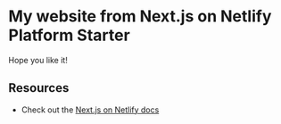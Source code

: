 # My website from Next.js on Netlify Platform Starter

Hope you like it!

## Resources

- Check out the [Next.js on Netlify docs](https://docs.netlify.com/frameworks/next-js/overview/)
